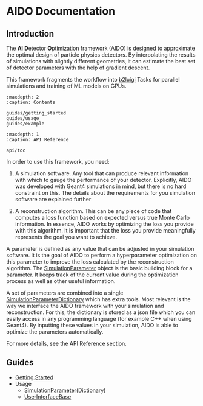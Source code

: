 # AIDO Documentation

## Introduction

The **AI** **D**etector **O**ptimization framework (AIDO) is designed to approximate the optimal
design of particle physics detectors. By interpolating the results of simulations
with slightly different geometries, it can estimate the best set of detector
parameters with the help of gradient descent.

This framework fragments the workflow into [b2luigi](https://b2luigi.belle2.org/index.html)
Tasks for parallel simulations and training of ML models on GPUs.

```{toctree}
:maxdepth: 2
:caption: Contents

guides/getting_started
guides/usage
guides/example
```

```{toctree}
:maxdepth: 1
:caption: API Reference

api/toc
```

In order to use this framework, you need:

1. A simulation software. Any tool that can produce relevant information with which to
   gauge the performance of your detector. Explicitly, AIDO was developed with Geant4
   simulations in mind, but there is no hard constraint on this. The details about
   the requirements for you simulation software are explained further

2. A reconstruction algorithm. This can be any piece of code that computes a loss function
   based on expected versus true Monte Carlo information. In essence, AIDO works by
   optimizing the loss you provide with this algorithm. It is important that the loss you
   provide meaningfully represents the goal you want to achieve.

A parameter is defined as any value that can be adjusted in your simulation software. It
is the goal of AIDO to perform a hyperparameter optimization on this parameter to improve
the loss calculated by the reconstruction algorithm. The [SimulationParameter](api/aido.simulation_helpers)
object is the basic building block for a parameter. It keeps track of the current value
during the optimization process as well as other useful information.

A set of parameters are combined into a single [SimulationParameterDictionary](api/aido.simulation_helpers)
which has extra tools. Most relevant is the way we interface the AIDO framework with your
simulation and reconstruction. For this, the dictionary is stored as a json file which
you can easily access in any programming language (for example C++ when using Geant4).
By inputting these values in your simulation, AIDO is able to optimize the parameters
automatically.

For more details, see the API Reference section.

## Guides

- [Getting Started](guides/getting_started.md)
- Usage
  - [SimulationParameter(Dictionary)](api/aido.simulation_helpers.md)
  - [UserInterfaceBase](api/aido.interface.md)
